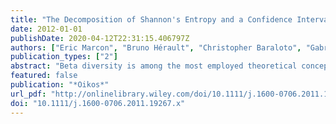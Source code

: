 ```yaml
---
title: "The Decomposition of Shannon's Entropy and a Confidence Interval for Beta Diversity"
date: 2012-01-01
publishDate: 2020-04-12T22:31:15.406797Z
authors: ["Eric Marcon", "Bruno Hérault", "Christopher Baraloto", "Gabriel Lang"]
publication_types: ["2"]
abstract: "Beta diversity is among the most employed theoretical concepts in ecology and biodiversity conservation. Up to date, a self-contained definition of it, with no reference to alpha and gamma diversity, has never been proposed. Using Kullback-Leibler divergence, we present the explicit formula of Shannon's $β$ entropy, a bias correction for its estimator and a confidence interval. We also provide the mathematical framework to decompose Shannon diversity into several hierarchical nested levels. From botanical inventories of tropical forest plots in French Guiana, we estimate Shannon diversity at the plot, forest and regional level. We believe this is a complete and usefulness toolbox for ecologists interested in partitioning biodiversity."
featured: false
publication: "*Oikos*"
url_pdf: "http://onlinelibrary.wiley.com/doi/10.1111/j.1600-0706.2011.19267.x/abstract"
doi: "10.1111/j.1600-0706.2011.19267.x"
---
```


